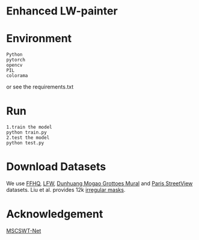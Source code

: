 # Enhanced LW-painter

# Environment
    Python
    pytorch
    opencv
    PIL
    colorama
or see the requirements.txt


# Run
    1.train the model
    python train.py
    2.test the model
    python test.py

# Download Datasets
We use [FFHQ](https://github.com/NVlabs/ffhq-dataset), [LFW](http://vis-www.cs.umass.edu/lfw/index.html), [Dunhuang Mogao Grottoes Mural](https://github.com/qinnzou/mural-image-inpainting) and [Paris StreetView](https://github.com/pathak22/context-encoder) datasets. Liu et al. provides 12k [irregular masks](https://nv-adlr.github.io/publication/partialconv-inpainting).

# Acknowledgement
[MSCSWT-Net](https://github.com/bobo0303/MSCSWT-Net)
